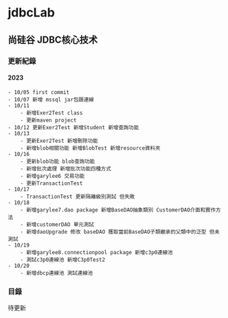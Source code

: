 # jdbcLab

## 尚硅谷 JDBC核心技术

### 更新紀錄
#### 2023
	- 10/05 first commit
	- 10/07 新增 mssql jar包跟連線
	- 10/11 
		- 新增Exer2Test class
		- 更新maven project	
	- 10/12 更新Exer2Test 新增Student 新增查詢功能
	- 10/13 
		- 更新Exer2Test 新增刪除功能
		- 新增blob相關功能 新增BlobTest 新增resource資料夾
	- 10/16 
		- 更新blob功能 blob查詢功能	
		- 新增批次處理 新增批次功能四種方式
		- 新增garylee6 交易功能
		- 更新TransactionTest 
	- 10/17 
		- TransactionTest 更新隔離級別測試 但失敗
	- 10/18
		- 新增garylee7.dao package 新增BaseDAO抽象類別 CustomerDAO介面和實作方法
		- 新增customerDAO 單元測試
		- 新增daoUpgrade 修改 baseDAO 獲取當前BaseDAO子類繼承的父類中的泛型 但未測試
	- 10/19 
		- 新增garylee8.connectionpool package 新增c3p0連線池
		- 測試c3p0連線池 新增C3p0Test2
	- 10/20 
		- 新增dbcp連線池 測試連線池
### 目錄
待更新
